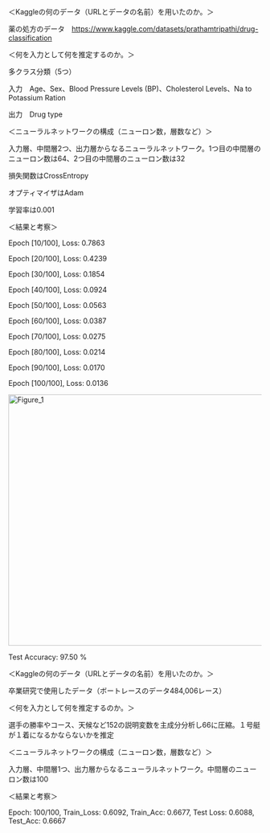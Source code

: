 ＜Kaggleの何のデータ（URLとデータの名前）を用いたのか。＞

薬の処方のデータ　https://www.kaggle.com/datasets/prathamtripathi/drug-classification

＜何を入力として何を推定するのか。＞

多クラス分類（5つ）

入力　Age、Sex、Blood Pressure Levels (BP)、Cholesterol Levels、Na to Potassium Ration

出力　Drug type

＜ニューラルネットワークの構成（ニューロン数，層数など）＞

入力層、中間層2つ、出力層からなるニューラルネットワーク。1つ目の中間層のニューロン数は64、2つ目の中間層のニューロン数は32

損失関数はCrossEntropy

オプティマイザはAdam

学習率は0.001

＜結果と考察＞

Epoch [10/100], Loss: 0.7863

Epoch [20/100], Loss: 0.4239

Epoch [30/100], Loss: 0.1854

Epoch [40/100], Loss: 0.0924

Epoch [50/100], Loss: 0.0563

Epoch [60/100], Loss: 0.0387

Epoch [70/100], Loss: 0.0275

Epoch [80/100], Loss: 0.0214

Epoch [90/100], Loss: 0.0170

Epoch [100/100], Loss: 0.0136

<img width="1000" height="500" alt="Figure_1" src="https://github.com/user-attachments/assets/c937eba6-456b-4186-bf47-461994103484" />

Test Accuracy: 97.50 %


＜Kaggleの何のデータ（URLとデータの名前）を用いたのか。＞

卒業研究で使用したデータ（ボートレースのデータ484,006レース）

＜何を入力として何を推定するのか。＞

選手の勝率やコース、天候など152の説明変数を主成分分析し66に圧縮。１号艇が１着になるかならないかを推定

＜ニューラルネットワークの構成（ニューロン数，層数など）＞

入力層、中間層1つ、出力層からなるニューラルネットワーク。中間層のニューロン数は100

＜結果と考察＞

Epoch: 100/100, Train_Loss: 0.6092, Train_Acc: 0.6677, Test Loss: 0.6088, Test_Acc: 0.6667


